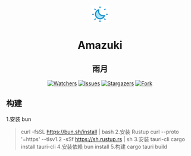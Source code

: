 <div align="center">
    <p align="center">
        <img width="48" src="./app-icon.png" alt="Amazuki Icon">
    </p>
    <h1 align="center">Amazuki</h1>
    <h2 align="center">雨月</h1>
    <p align="center">
        <a href="https://github.com/TouhouAsia/Amazuki">
            <img alt="Watchers" src="https://img.shields.io/github/watchers/TouhouAsia/Amazuki?style=for-the-badge&logo=github&color=ff69b4&logoColor=fff&labelColor=333"></a>
        <a href="https://github.com/TouhouAsia/Amazuki/issues">
        <img alt="Issues" src="https://img.shields.io/github/issues/TouhouAsia/Amazuki?style=for-the-badge&logo=gitbook&color=yellow&logoColor=fff&labelColor=333"></a>
        <a href="https://github.com/TouhouAsia/Amazuki/stargazers">
        <img alt="Stargazers" src="https://img.shields.io/github/stars/TouhouAsia/Amazuki?style=for-the-badge&logo=starship&color=blueviolet&logoColor=fff&labelColor=333"></a>
        <a href="https://github.com/TouhouAsia/Amazuki/forks">
        <img alt="Fork" src="https://img.shields.io/github/forks/TouhouAsia/Amazuki?style=for-the-badge&logo=forgejo&color=green&logoColor=fff&labelColor=333"/></a>
    </p>
</div>

## 构建
1.安装 bun
> curl -fsSL https://bun.sh/install | bash
2.安装 Rustup
> curl --proto '=https' --tlsv1.2 -sSf https://sh.rustup.rs | sh
3.安装 tauri-cli
> cargo install tauri-cli
4.安装依赖
> bun install
5.构建
> cargo tauri build
